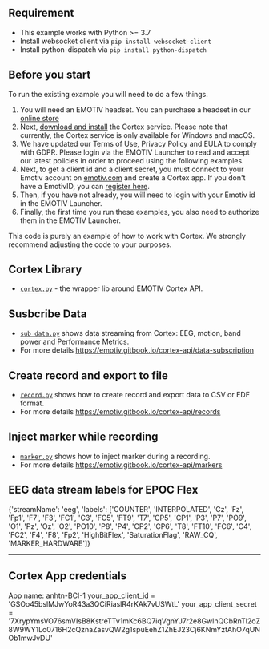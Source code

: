 ## Requirement
- This example works with Python >= 3.7
- Install websocket client via  `pip install websocket-client`
- Install python-dispatch via `pip install python-dispatch`

## Before you start

To run the existing example you will need to do a few things.

1. You will need an EMOTIV headset.  You can purchase a headset in our [online
   store](https://www.emotiv.com/)
2. Next, [download and install](https://www.emotiv.com/developer/) the Cortex
   service.  Please note that currently, the Cortex service is only available
   for Windows and macOS.
3. We have updated our Terms of Use, Privacy Policy and EULA to comply with
   GDPR. Please login via the EMOTIV Launcher to read and accept our latest policies
   in order to proceed using the following examples.
4. Next, to get a client id and a client secret, you must connect to your
   Emotiv account on
   [emotiv.com](https://www.emotiv.com/my-account/cortex-apps/) and create a
   Cortex app. If you don't have a EmotivID, you can [register
   here](https://id.emotivcloud.com/eoidc/account/registration/).
5. Then, if you have not already, you will need to login with your Emotiv id in
   the EMOTIV Launcher.
6. Finally, the first time you run these examples, you also need to authorize
   them in the EMOTIV Launcher.

This code is purely an example of how to work with Cortex.  We strongly
recommend adjusting the code to your purposes.

## Cortex Library
- [`cortex.py`](./cortex.py) - the wrapper lib around EMOTIV Cortex API.

## Susbcribe Data
- [`sub_data.py`](./sub_data.py) shows data streaming from Cortex: EEG, motion, band power and Performance Metrics.
- For more details https://emotiv.gitbook.io/cortex-api/data-subscription

## Create record and export to file
- [`record.py`](./record.py) shows how to create record and export data to CSV or EDF format.
- For more details https://emotiv.gitbook.io/cortex-api/records

## Inject marker while recording
- [`marker.py`](./marker.py) shows how to inject marker during a recording.
- For more details https://emotiv.gitbook.io/cortex-api/markers





## EEG data stream labels for EPOC Flex
{'streamName': 'eeg', 'labels': ['COUNTER', 'INTERPOLATED', 'Cz', 'Fz', 'Fp1', 'F7', 'F3', 'FC1', 'C3', 'FC5', 'FT9', 'T7', 'CP5', 'CP1', 'P3', 'P7', 'PO9', 'O1', 'Pz', 'Oz', 'O2', 'PO10', 'P8', 'P4', 'CP2', 'CP6', 'T8', 'FT10', 'FC6', 'C4', 'FC2', 'F4', 'F8', 'Fp2', 'HighBitFlex', 'SaturationFlag', 'RAW_CQ', 'MARKER_HARDWARE']}  




-----------------------------------------
## Cortex App credentials
App name: anhtn-BCI-1
your_app_client_id = 'GSOo45bslMJwYoR43a3QCiRiaslR4rKAk7vUSWtL'
your_app_client_secret = '7XrypYmsVO76smVIsB8KstreTTv1mKc6BQ7iqVgnYJ7r2e8GwlnQCbRnTl2oZ8W9WY1Lo0716H2cQznaZasvQW2g1spuEehZ1ZhEJ23Cj6KNmYztAhO7qUNOb1mwJvDU'

